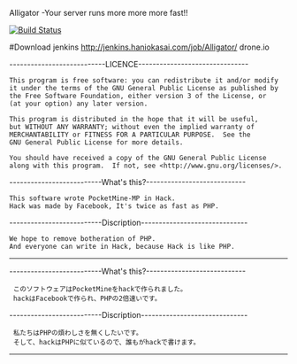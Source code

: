 Alligator -Your server runs more more more fast!!

[![Build Status](http://jenkins.haniokasai.com/job/Alligator/1//badge/icon)](http://jenkins.haniokasai.com/job/Alligator/1/)

#Download
    jenkins http://jenkins.haniokasai.com/job/Alligator/
    drone.io

---------------------------LICENCE-------------------------------

    This program is free software: you can redistribute it and/or modify
    it under the terms of the GNU General Public License as published by
    the Free Software Foundation, either version 3 of the License, or
    (at your option) any later version.

    This program is distributed in the hope that it will be useful,
    but WITHOUT ANY WARRANTY; without even the implied warranty of
    MERCHANTABILITY or FITNESS FOR A PARTICULAR PURPOSE.  See the
    GNU General Public License for more details.

    You should have received a copy of the GNU General Public License
    along with this program.  If not, see <http://www.gnu.org/licenses/>.

--------------------------What's this?----------------------------

    This software wrote PocketMine-MP in Hack.
    Hack was made by Facebook, It's twice as fast as PHP.


--------------------------Discription------------------------------



    We hope to remove botheration of PHP.
    And everyone can write in Hack, because Hack is like PHP.
    
    
-------------------------------------------------------------------

--------------------------What's this?----------------------------
 
     このソフトウェアはPocketMineをhackで作られました。
     hackはFacebookで作られ、PHPの2倍速いです。
 
 
--------------------------Discription------------------------------
 
     私たちはPHPの煩わしさを無くしたいです。
     そして、hackはPHPに似ているので、誰もがhackで書けます。
    
     
-------------------------------------------------------------------

